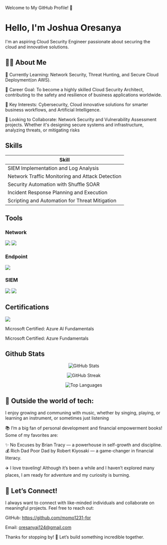 Welcome to My GitHub Profile! 👋
# Hello, I'm Joshua Oresanya

I'm an aspiring Cloud Security Engineer passionate about securing the cloud and innovative solutions.

## 👨‍💻 About Me
<div>


🌱 Currently Learning: Network Security, Threat Hunting, and Secure Cloud Deployment(on AWS).

💼 Career Goal: To become a highly skilled Cloud Security Architect, contributing to the safety and resilience of business applications worldwide.

🎯 Key Interests: Cybersecurity, Cloud innovative solutions for smarter business workflows, and Artificial Intelligence.


🤝 Looking to Collaborate: Network Security and Vulnerability Assessment projects. Whether it's designing secure systems and infrastructure, analyzing threats, or mitigating risks
</div>



## Skills

| Skill                                         |
|-----------------------------------------------|
| SIEM Implementation and Log Analysis          
| Network Traffic Monitoring and Attack Detection 
| Security Automation with Shuffle SOAR         
| Incident Response Planning and Execution                       
| Scripting and Automation for Threat Mitigation 

## Tools

### Network
<div>
    <img src="https://img.shields.io/badge/-Wireshark-1679A7?&style=for-the-badge&logo=Wireshark&logoColor=white" />
    <img src="https://img.shields.io/badge/-Suricata-EF3B2D?&style=for-the-badge&logo=Suricata&logoColor=white" />
</div>

### Endpoint
<div>
    <img src="https://img.shields.io/badge/-Microsoft_Defender_for_Endpoint-00A4EF?&style=for-the-badge&logo=Microsoft&logoColor=white" />
</div>

### SIEM
<div>
    <img src="https://img.shields.io/badge/-Microsoft_Sentinel-0078D4?&style=for-the-badge&logo=Microsoft&logoColor=white" />
    <img src="https://img.shields.io/badge/-Splunk-000000?&style=for-the-badge&logo=Splunk&logoColor=white" />
</div>

## Certifications
<div>
 <img src="https://github.com/momo1231-for/cert/blob/main/Screenshot%202025-06-27%20010245.png"/>
    
Microsoft Certified: Azure AI Fundamentals

Microsoft Certified: Azure Fundamentals 
</div>

 ## Github Stats
<!-- GitHub Stats -->
<p align="center">
  <img src="https://github-readme-stats.vercel.app/api?username=momo1231-for&show_icons=true&theme=radical&hide=issues&rank_icon=percentile" alt="GitHub Stats" />
</p>

<!-- Contribution Streak -->
<p align="center">
  <img src="https://streak-stats.demolab.com?user=momo1231-for&theme=radical" alt="GitHub Streak" />
</p>

<!-- Most Used Languages -->
<p align="center">
  <img src="https://github-readme-stats.vercel.app/api/top-langs/?username=momo1231-for&layout=compact&theme=radical" alt="Top Languages" />
</p>

<!-- Optional Trophy Section -->
<!--
<p align="center">
  <img src="https://github-profile-trophy.vercel.app/?username=momo1231-for&theme=radical" alt="GitHub Trophies" />
</p>
-->

<!-- Footer or bio (optional) -->


## 🚀 Outside the world of tech: 

I enjoy growing and communing with music, whether by singing, playing, or learning an instrument, or sometimes just listening

📚 I’m a big fan of personal development and financial empowerment books! Some of my favorites are:

✨ No Excuses by Brian Tracy — a powerhouse in self-growth and discipline.
💰 Rich Dad Poor Dad by Robert Kiyosaki — a game-changer in financial literacy.

✈️ I love traveling! Although it’s been a while and I haven’t explored many places, I am ready for adventure and my curiosity is burning.


## 🤝 Let’s Connect!
I always want to connect with like-minded individuals and collaborate on meaningful projects. Feel free to reach out:

GitHub: https://github.com/momo1231-for

Email: oresanyaj124@gmail.com

Thanks for stopping by! 🚀 Let’s build something incredible together.

<!---
momo1231-for/momo1231-for is a ✨ special ✨ repository because its `README.md` (this file) appears on your GitHub profile.
You can click the Preview link to take a look at your changes.
--->
